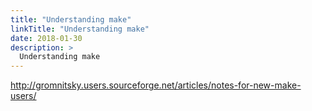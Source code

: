 ```yaml
---
title: "Understanding make"
linkTitle: "Understanding make"
date: 2018-01-30
description: >
  Understanding make
---
```


http://gromnitsky.users.sourceforge.net/articles/notes-for-new-make-users/

